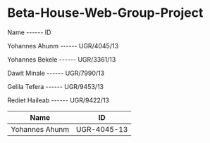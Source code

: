# Beta-House-Web-Group-Project
Name             ------                   ID

Yohannes Ahunm   ------                   UGR/4045/13

Yohannes Bekele  ------                   UGR/3361/13

Dawit Minale     ------                   UGR/7990/13

Gelila Tefera    ------                   UGR/9453/13

Rediet Haileab   ------                   UGR/9422/13


|Name|ID|
|-----|-----|
|Yohannes Ahunm|UGR-4045-13|
